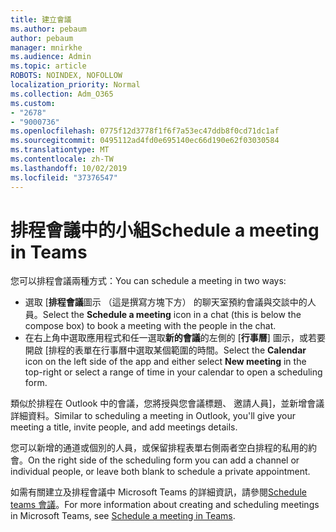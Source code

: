 ```yaml
---
title: 建立會議
ms.author: pebaum
author: pebaum
manager: mnirkhe
ms.audience: Admin
ms.topic: article
ROBOTS: NOINDEX, NOFOLLOW
localization_priority: Normal
ms.collection: Adm_O365
ms.custom:
- "2678"
- "9000736"
ms.openlocfilehash: 0775f12d3778f1f6f7a53ec47ddb8f0cd71dc1af
ms.sourcegitcommit: 0495112ad4fd0e695140ec66d190e62f03030584
ms.translationtype: MT
ms.contentlocale: zh-TW
ms.lasthandoff: 10/02/2019
ms.locfileid: "37376547"
---
```

# <a name="schedule-a-meeting-in-teams"></a><span data-ttu-id="0b271-102">排程會議中的小組</span><span class="sxs-lookup"><span data-stu-id="0b271-102">Schedule a meeting in Teams</span></span>

<span data-ttu-id="0b271-103">您可以排程會議兩種方式：</span><span class="sxs-lookup"><span data-stu-id="0b271-103">You can schedule a meeting in two ways:</span></span> 

- <span data-ttu-id="0b271-104">選取 [**排程會議**圖示 （這是撰寫方塊下方） 的聊天室預約會議與交談中的人員。</span><span class="sxs-lookup"><span data-stu-id="0b271-104">Select the **Schedule a meeting** icon in a chat (this is below the compose box) to book a meeting with the people in the chat.</span></span>
- <span data-ttu-id="0b271-105">在右上角中選取應用程式和任一選取**新的會議**的左側的 [**行事曆**] 圖示，或若要開啟 [排程的表單在行事曆中選取某個範圍的時間。</span><span class="sxs-lookup"><span data-stu-id="0b271-105">Select the **Calendar** icon on the left side of the app and either select **New meeting** in the top-right or select a range of time in your calendar to open a scheduling form.</span></span>

<span data-ttu-id="0b271-106">類似於排程在 Outlook 中的會議，您將授與您會議標題、 邀請人員]，並新增會議詳細資料。</span><span class="sxs-lookup"><span data-stu-id="0b271-106">Similar to scheduling a meeting in  Outlook, you'll give your meeting a title, invite people, and add meetings details.</span></span>

<span data-ttu-id="0b271-107">您可以新增的通道或個別的人員，或保留排程表單右側兩者空白排程的私用的約會。</span><span class="sxs-lookup"><span data-stu-id="0b271-107">On the right side of the scheduling form you can add a channel or individual people, or leave both blank to schedule a private appointment.</span></span>

<span data-ttu-id="0b271-108">如需有關建立及排程會議中 Microsoft Teams 的詳細資訊，請參閱[Schedule teams 會議](https://support.office.com/article/Schedule-a-meeting-in-Teams-943507a9-8583-4c58-b5d2-8ec8265e04e5)。</span><span class="sxs-lookup"><span data-stu-id="0b271-108">For more information about creating and scheduling meetings in Microsoft Teams, see [Schedule a meeting in Teams](https://support.office.com/article/Schedule-a-meeting-in-Teams-943507a9-8583-4c58-b5d2-8ec8265e04e5).</span></span>